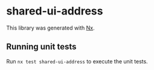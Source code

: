 # shared-ui-address

This library was generated with [Nx](https://nx.dev).

## Running unit tests

Run `nx test shared-ui-address` to execute the unit tests.
